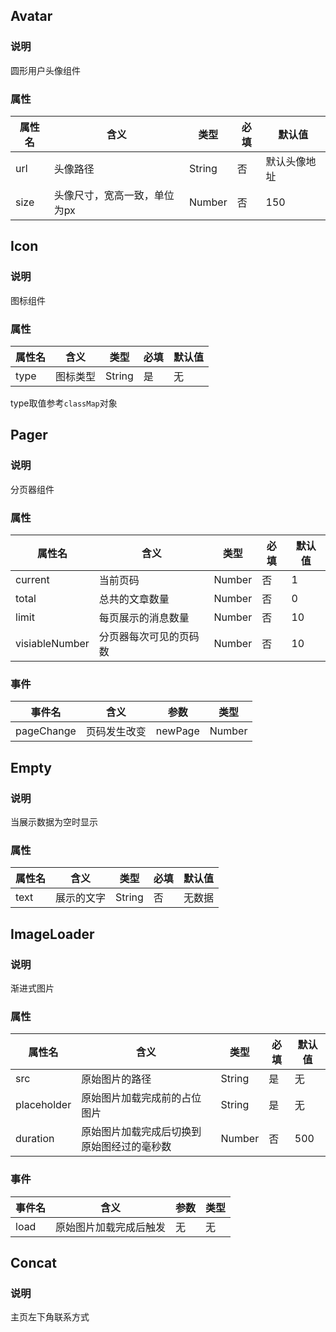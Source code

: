 ## Avatar

### 说明

圆形用户头像组件

### 属性

| 属性名 | 含义                         | 类型   | 必填 | 默认值       |
| ------ | ---------------------------- | ------ | ---- | ------------ |
| url    | 头像路径                     | String | 否   | 默认头像地址 |
| size   | 头像尺寸，宽高一致，单位为px | Number | 否   | 150          |

## Icon

### 说明

图标组件

### 属性

| 属性名 | 含义     | 类型   | 必填 | 默认值 |
| ------ | -------- | ------ | ---- | ------ |
| type   | 图标类型 | String | 是   | 无     |

type取值参考`classMap`对象

## Pager

### 说明

分页器组件

### 属性

| 属性名         | 含义                   | 类型   | 必填 | 默认值 |
| -------------- | ---------------------- | ------ | ---- | ------ |
| current        | 当前页码               | Number | 否   | 1      |
| total          | 总共的文章数量         | Number | 否   | 0      |
| limit          | 每页展示的消息数量     | Number | 否   | 10     |
| visiableNumber | 分页器每次可见的页码数 | Number | 否   | 10     |

### 事件

| 事件名     | 含义         | 参数    | 类型   |
| ---------- | ------------ | ------- | ------ |
| pageChange | 页码发生改变 | newPage | Number |

## Empty

### 说明

当展示数据为空时显示

### 属性

| 属性名 | 含义       | 类型   | 必填 | 默认值 |
| ------ | ---------- | ------ | ---- | ------ |
| text   | 展示的文字 | String | 否   | 无数据 |

## ImageLoader

### 说明

渐进式图片

### 属性

| 属性名      | 含义                                       | 类型   | 必填 | 默认值 |
| ----------- | ------------------------------------------ | ------ | ---- | ------ |
| src         | 原始图片的路径                             | String | 是   | 无     |
| placeholder | 原始图片加载完成前的占位图片               | String | 是   | 无     |
| duration    | 原始图片加载完成后切换到原始图经过的毫秒数 | Number | 否   | 500    |

### 事件

| 事件名 | 含义                   | 参数 | 类型 |
| ------ | ---------------------- | ---- | ---- |
| load   | 原始图片加载完成后触发 | 无   | 无   |

## Concat

### 说明

主页左下角联系方式





















